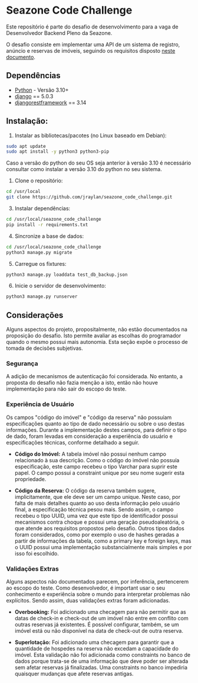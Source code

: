 # Seazone Code Challenge

Este repositório é parte do desafio de desenvolvimento para a vaga de Desenvolvedor Backend Pleno da Seazone.

O desafio consiste em implementar uma API de um sistema de registro, anúncio e reservas de imóveis, seguindo os
requisitos disposto [neste documento](https://communication-assets.gupy.io/production/companies/8683/emails/1709581227906/communication-assets-0b835a10-da5f-11ee-ad52-fb3fd5a6d46e/seazone_code_challenge_-_apis_back_end.pdf).


## Dependências
- [Python](https://www.python.org/downloads/) - Versão 3.10+
- [django](https://www.djangoproject.com) == 5.0.3
- [djangorestframework](https://www.django-rest-framework.org/) == 3.14

## Instalação:

1. Instalar as bibliotecas/pacotes (no Linux baseado em Debian):

```bash
sudo apt update
sudo apt install -y python3 python3-pip
```
Caso a versão do python do seu OS seja anterior à versão 3.10 é necessário consultar como instalar a versão 3.10 do python no seu sistema.

1. Clone o repositório:

```bash
cd /usr/local
git clone https://github.com/jraylan/seazone_code_challenge.git
```


3. Instalar dependências:

```bash
cd /usr/local/seazone_code_challenge
pip install -r requirements.txt
```


4. Sincronize a base de dados:

```bash
cd /usr/local/seazone_code_challenge
python3 manage.py migrate
```

5. Carregue os fixtures:

```bash
python3 manage.py loaddata test_db_backup.json
```


6. Inicie o servidor de desenvolvimento:
```bash
python3 manage.py runserver
```



## Considerações
Alguns aspectos do projeto, propositalmente, não estão documentados na proposição do
desafio. Isto permite avaliar as escolhas do programador quando o mesmo possui
mais autonomia. Esta seção expõe o processo de tomada de decisões subjetivas.


### Segurança
A adição de mecanismos de autenticação foi considerada. No entanto, a proposta
do desafio não fazia menção a isto, então não houve implementação para não sair
do escopo do teste.


### Experiência de Usuário
Os campos "código do imóvel" e "código da reserva" não possuíam especificações
quanto ao tipo de dado necessário ou sobre o uso destas informações. Durante a
implementação destes campos, para definir o tipo de dado, foram levadas em consideração
a experiência do usuário e especificações técnicas, conforme detalhado a seguir.


- **Código do Imóvel:**
A tabela imóvel não possui nenhum campo relacionado à sua descrição. Como o código
do imóvel não possuía especificação, este campo recebeu o tipo Varchar para suprir
este papel. O campo possui a constraint unique por seu nome sugerir esta propriedade.


- **Código da Reserva:**
O código da reserva também sugere, implicitamente, que ele deve ser um campo unique.
Neste caso, por falta de mais detalhes quanto ao uso desta informação pelo usuário final,
a especificação técnica pesou mais. Sendo assim, o campo recebeu o tipo UUID, uma vez
que este tipo de identificador possui mecanismos contra choque e possui uma geração pseudoaleatória,
o que atende aos requisitos propostos pelo desafio. Outros tipos dados foram considerados, como por
exemplo o uso de hashes geradas a partir de informações da tabela, como a primary key e foreign keys,
mas o UUID possui uma implementação substancialmente mais simples e por isso foi escolhido.


### Validações Extras
Alguns aspectos não documentados parecem, por inferência, pertencerem ao escopo do teste. Como
desenvolvedor, é important usar o seu conhecimento e experiência sobre o mundo para interpretar
problemas não explícitos. Sendo assim, duas validações extras foram adicionadas.

- **Overbooking:**
Foi adicionado uma checagem para não permitir que as datas de check-in e check-out de um imóvel não
entre em conflito com outras reservas já existentes. É possível configurar, também, se um imóvel está
ou não disponível na data de check-out de outra reserva.

- **Superlotação:**
Foi adicionado uma checagem para garantir que a quantidade de hospedes na reserva não excedam a capacidade
do imóvel. Esta validação não foi adicionada como constraints no banco de dados porque trata-se de uma informação
que deve poder ser alterada sem afetar reservas já finalizadas. Uma constraints no banco impediria quaisquer mudanças que
afete reservas antigas.




